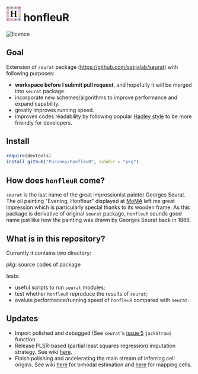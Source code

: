 <img src=https://raw.githubusercontent.com/Puriney/honfleuR/master/img/logo.png width=40/> honfleuR
=================

![licence](https://img.shields.io/badge/license-GPL3.0-green.svg?style=flat-square)

## Goal

Extension of `seurat` package (https://github.com/satijalab/seurat) with
following purposes:

- **workspace before I submit pull request**, and hopefully it will be merged into
  `seurat` package.
- incorporate new schemes/algorithms to improve performance and expand
  capability.
- greatly improves running speed.
- improves codes readability by following popular [Hadley
  style](http://adv-r.had.co.nz/Style.html) to be more friendly for developers.

## Install

```r
require(devtools)
install_github("Puriney/honfleuR", subdir = "pkg")
```

## How does `honfleuR` come?

`seurat` is the last name of the great impressionist painter Georges Seurat. The
oil painting "Evening, Honfleur" displayed at
[MoMA](http://www.moma.org/collection/works/79333?locale=en) left me great
impression which is particularly special thanks to its wooden frame. As this
package is derivative of original `seurat` package, `honfleuR` sounds good name
just like how the painting was drawn by Georges Seurat back in 1886.

## What is in this repository?

Currently it contains two directory:

*pkg*: source codes of package

*tests*:

- useful scripts to run `seurat` modules;
- test whether `honfleuR` reproduce the results of `seurat`;
- evalute performance/running speed of `honfleuR` compared with `seurat`.

## Updates

- Import polished and debugged (See `seurat`'s [issue
  5](https://github.com/satijalab/seurat/issues/5) `jackStraw2` function.
- Release PLSR-based (partial least squares regression) imputation strategy. See
  wiki [here](https://github.com/Puriney/honfleuR/wiki/Imputation-Schemes).
- Finish polishing and accelerating the main stream of inferring cell origins.
  See wiki [here](https://github.com/Puriney/honfleuR/wiki/Performance-enhancements-for-bimodal-distributions-estimation) for bimodal estimation and [here](https://github.com/Puriney/honfleuR/wiki/Performance-enhancements-for-mapping-cells-location-part) for mapping cells.
